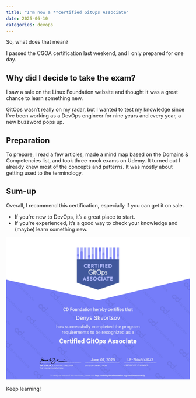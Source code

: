 ```yaml
---
title: "I'm now a **certified GitOps Associate"
date: 2025-06-10
categories: devops
---
```


So, what does that mean?

I passed the CGOA certification last weekend, and I only prepared for one day.

## Why did I decide to take the exam?
I saw a sale on the Linux Foundation website and thought it was a great chance to learn something new.

GitOps wasn’t really on my radar, but I wanted to test my knowledge since I’ve been working as a DevOps engineer for nine years and every year, a new buzzword pops up.

## Preparation

To prepare, I read a few articles, made a mind map based on the Domains & Competencies list, and took three mock exams on Udemy.
It turned out I already knew most of the concepts and patterns. It was mostly about getting used to the terminology.

## Sum-up

Overall, I recommend this certification, especially if you can get it on sale.
- If you're new to DevOps, it’s a great place to start.
- If you're experienced, it’s a good way to check your knowledge and (maybe) learn something new.

![CGOA certificate](/img/denys-skvortsov-a2d04d14-abb5-42cd-8cd6-5bcc2444e746-certificate.jpg)

Keep learning!